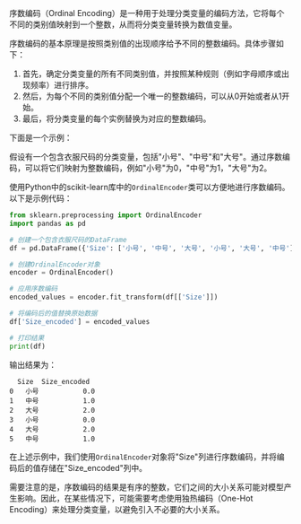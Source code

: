 
序数编码（Ordinal Encoding）是一种用于处理分类变量的编码方法，它将每个不同的类别值映射到一个整数，从而将分类变量转换为数值变量。

序数编码的基本原理是按照类别值的出现顺序给予不同的整数编码。具体步骤如下：

1. 首先，确定分类变量的所有不同类别值，并按照某种规则（例如字母顺序或出现频率）进行排序。
2. 然后，为每个不同的类别值分配一个唯一的整数编码，可以从0开始或者从1开始。
3. 最后，将分类变量的每个实例替换为对应的整数编码。

下面是一个示例：

假设有一个包含衣服尺码的分类变量，包括"小号"、"中号"和"大号"。通过序数编码，可以将它们映射为整数编码，例如"小号"为0，"中号"为1，"大号"为2。

使用Python中的scikit-learn库中的`OrdinalEncoder`类可以方便地进行序数编码。以下是示例代码：

```python
from sklearn.preprocessing import OrdinalEncoder
import pandas as pd

# 创建一个包含衣服尺码的DataFrame
df = pd.DataFrame({'Size': ['小号', '中号', '大号', '小号', '大号', '中号']})

# 创建OrdinalEncoder对象
encoder = OrdinalEncoder()

# 应用序数编码
encoded_values = encoder.fit_transform(df[['Size']])

# 将编码后的值替换原始数据
df['Size_encoded'] = encoded_values

# 打印结果
print(df)
```

输出结果为：
```
  Size  Size_encoded
0   小号           0.0
1   中号           1.0
2   大号           2.0
3   小号           0.0
4   大号           2.0
5   中号           1.0
```

在上述示例中，我们使用`OrdinalEncoder`对象将"Size"列进行序数编码，并将编码后的值存储在"Size_encoded"列中。

需要注意的是，序数编码的结果是有序的整数，它们之间的大小关系可能对模型产生影响。因此，在某些情况下，可能需要考虑使用独热编码（One-Hot Encoding）来处理分类变量，以避免引入不必要的大小关系。